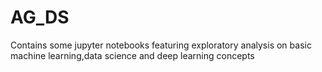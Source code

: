 # AG_DS
Contains some jupyter notebooks featuring exploratory analysis on basic machine learning,data science and deep learning concepts
